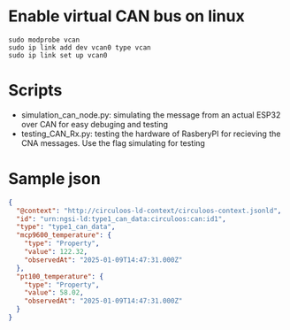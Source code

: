 # Enable virtual CAN bus on linux

```
sudo modprobe vcan
sudo ip link add dev vcan0 type vcan
sudo ip link set up vcan0
```

# Scripts
- simulation_can_node.py: simulating the message from an actual ESP32 over CAN for easy debuging and testing
- testing_CAN_Rx.py: testing the hardware of RasberyPI for recieving the CNA messages. Use the flag simulating for testing


# Sample json
```json
{
  "@context": "http://circuloos-ld-context/circuloos-context.jsonld",
  "id": "urn:ngsi-ld:type1_can_data:circuloos:can:id1",
  "type": "type1_can_data",
  "mcp9600_temperature": {
    "type": "Property",
    "value": 122.32,
    "observedAt": "2025-01-09T14:47:31.000Z"
  },
  "pt100_temperature": {
    "type": "Property",
    "value": 58.02,
    "observedAt": "2025-01-09T14:47:31.000Z"
  }
}
```